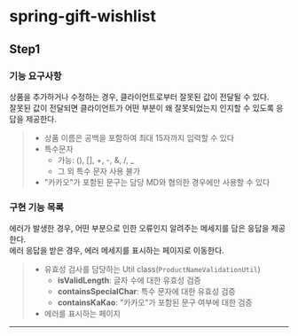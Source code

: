 # spring-gift-wishlist

## Step1
### 기능 요구사항
상품을 추가하거나 수정하는 경우, 클라이언트로부터 잘못된 값이 전달될 수 있다.   
잘못된 값이 전달되면 클라이언트가 어떤 부분이 왜 잘못되었는지 인지할 수 있도록 응답을 제공한다.
> - 상품 이름은 공백을 포함하여 최대 15자까지 입력할 수 있다
> - 특수문자
>   - 가능: (), [], +, -, &, /, _
>   - 그 외 특수 문자 사용 불가
> - "카카오"가 포함된 문구는 담당 MD와 협의한 경우에만 사용할 수 있다

### 구현 기능 목록
에러가 발생한 경우, 어떤 부분으로 인한 오류인지 알려주는 메세지를 담은 응답을 제공한다.   
에러 응답을 받은 경우, 에러 메세지를 표시하는 페이지로 이동한다.

> - 유효성 검사를 담당하는 Util class(`ProductNameValidationUtil`)
>   - **isValidLength**: 글자 수에 대한 유효성 검증
>   - **containsSpecialChar**: 특수 문자에 대한 유효성 검증
>   - **containsKaKao**: "카카오"가 포함된 문구 여부에 대한 검증
> - 에러를 표시하는 페이지

---